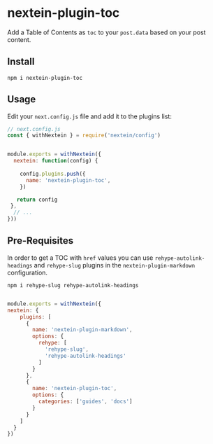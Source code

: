 # nextein-plugin-toc
Add a Table of Contents as `toc` to your `post.data` based on your post content.


## Install

```
npm i nextein-plugin-toc
```

## Usage

Edit your `next.config.js` file and add it to the plugins list:

```js
// next.config.js
const { withNextein } = require('nextein/config')


module.exports = withNextein({
  nextein: function(config) {
   
    config.plugins.push({
      name: 'nextein-plugin-toc',
    })

   return config
 },
  // ...
}))

```

## Pre-Requisites

In order to get a TOC with `href` values you can use `rehype-autolink-headings` and `rehype-slug` plugins in the `nextein-plugin-markdown` configuration. 

```
npm i rehype-slug rehype-autolink-headings
```

```js

module.exports = withNextein({
nextein: {
    plugins: [
      {
        name: 'nextein-plugin-markdown', 
        options: {
          rehype: [
            'rehype-slug',
            'rehype-autolink-headings'
          ]
        }
      },
      {
        name: 'nextein-plugin-toc',
        options: {
          categories: ['guides', 'docs']
        }
      }
    ]
  }  
})

```

